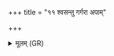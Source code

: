 +++
title = "११ श्वसन्तु गर्गरा अपाम्"

+++
<details><summary>मूलम् (GR)</summary>

श्वसन्तु गर्गरा अपाम्  
अव नीचीर् अपः सृज ।  
वदन्तु पृश्निबाहवो  
मण्डूका ईरिणानु ॥
</details>